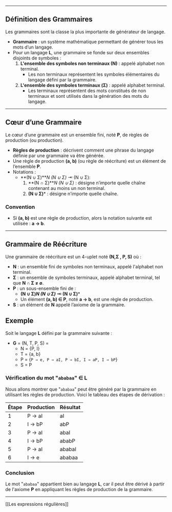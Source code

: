 
---


## Définition des Grammaires

Les grammaires sont la classe la plus importante de générateur de langage.

- **Grammaire** : un système mathématique permettant de générer tous les mots d’un langage.
- Pour un langage **L**, une grammaire se fonde sur deux ensembles disjoints de symboles :
  1. **L'ensemble des symboles non terminaux (N)** : appelé alphabet non terminal.
     - Les non terminaux représentent les symboles élémentaires du langage défini par la grammaire.
  2. **L'ensemble des symboles terminaux (Σ)** : appelé alphabet terminal.
     - Les terminaux représentent des mots constitués de non terminaux et sont utilisés dans la génération des mots du langage.
---

## Cœur d’une Grammaire

Le cœur d’une grammaire est un ensemble fini, noté **P**, de règles de production (ou production).

- **Règles de production** : décrivent comment une phrase du langage définie par une grammaire va être générée.
- Une règle de production **(a, b)** (ou règle de réécriture) est un élément de l’ensemble **P**.
- Notations :
  - **(N ∪ Σ)***N (N ∪ Σ)* ⇥ (N ∪ Σ):
    1. **(N ∩ Σ)***N (N ∪ Σ)* : désigne n’importe quelle chaîne contenant au moins un non terminal.
    2. **(N ∪ Σ)*** : désigne n’importe quelle chaîne.


### Convention

- Si **(a, b)** est une règle de production, alors la notation suivante est utilisée : **a → b**.
---
## Grammaire de Réécriture

Une grammaire de réécriture est un 4-uplet noté **(N,Σ , P, S)** où :

- **N** : un ensemble fini de symboles non terminaux, appelé l'alphabet non terminal.
- **Σ** : un ensemble de symboles terminaux, appelé alphabet terminal, tel que **N ∩ Σ ≠ ∅**.
- **P** : un sous-ensemble fini de :
  - **(N ∪ Σ)*N (N ∪ Σ)* ⇥ (N ∪ Σ)***
  - Un élément **(a, b) ∈ P**, noté **a → b**, est une règle de production.
- **S** : un élément de **N** appelé l’axiome de la grammaire.
## Exemple 

Soit le langage **L** défini par la grammaire suivante :

- **G** = (N, T, P, S) = 
  - N = {P, I}
  - T = {a, b}
  - P = {`P → e, P → aI, P → bI, I → aP, I → bP`}
  - S = P

### Vérification du mot "`ababaa`" ∈ L

Nous allons montrer que "`ababaa`" peut être généré par la grammaire en utilisant les règles de production. Voici le tableau des étapes de dérivation :

| Étape | Production | Résultat |
| ----- | ---------- | -------- |
| 1     | P → aI     | aI       |
| 2     | I → bP     | abP      |
| 3     | P → aI     | abaI     |
| 4     | I → bP     | ababP    |
| 5     | P → aI     | ababaI   |
| 6     | I → e      | ababaa   |

### Conclusion

Le mot "`ababaa`" appartient bien au langage **L**, car il peut être dérivé à partir de l'axiome **P** en appliquant les règles de production de la grammaire.

---
[[Les expressions régulières]]

